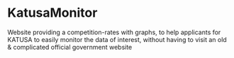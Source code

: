 # KatusaMonitor
Website providing a competition-rates with graphs, to help applicants for KATUSA to easily monitor the data of interest, without having to visit an old &amp; complicated official government website

